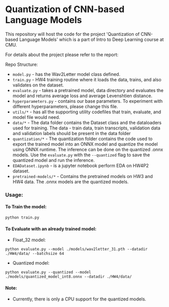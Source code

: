 # Quantization of CNN-based Language Models
This repository will host the code for the project 'Quantization of CNN-based Language Models' which is a part of Intro to Deep Learning course at CMU.

For details about the project please refer to the report:

Repo Structure:
* `model.py` - has the Wav2Letter model class defined.
* `train.py` - HW4 training routine where it loads the data, trains, and also validates on the dataset. 
* `evaluate.py` - takes a pretrained model, data directory and evaluates the model and returns average loss and average Levenshtien distance. 
* `hyperparameters.py` - contains our base parameters. To experiment with different hyperparameters, please change this file. 
* `utils/*` - has all the supporting utility codefiles that train, evaluate, and model file would need. 
* `data/*` - The data folder contains the Dataset class and the dataloaders used for training. The data - train data, train transcripts, validation data and validation labels should be present in the data folder
* `quantization/*` - The quantization folder contains the code used to export the trained model into an ONNX model and quantize the model using ONNX runtime. The inference can be done on the quantized .onnx models. Use the `evaluate.py` with the `--quantized` flag to save the quantized model and run the inference.
* `EDADataset.ipynb` - is a jupyter notebook perform EDA on HW4P2 dataset. 
* `pretrained-models/*` - Contains the pretrained models on HW3 and HW4 data. The .onnx models are the quantized models.

### Usage:
#### To Train the model:
```
python train.py
```
#### To Evaluate with an already trained model:
* Float_32 model:
```
python evaluate.py --model ./models/wav2letter_31.pth --datadir ./HW4/data/ --batchsize 64
```

* Quantized model:
```
python evaluate.py --quantized --model ./models/quantized_model_int8.onnx --datadir ./HW4/data/
```

#### Note:
* Currently, there is only a CPU support for the quantized models.

